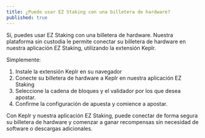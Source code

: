 ```yaml
---
title: ¿Puedo usar EZ Staking con una billetera de hardware?
published: true
---
```


Sí, puedes usar EZ Staking con una billetera de hardware. Nuestra plataforma sin custodia le permite conectar su billetera de hardware en nuestra aplicación EZ Staking, utilizando la extensión Keplr.

Simplemente:

1. Instale la extensión Keplr en su navegador
2. Conecte su billetera de hardware a Keplr en nuestra aplicación EZ Staking
3. Seleccione la cadena de bloques y el validador por los que desea apostar.
4. Confirme la configuración de apuesta y comience a apostar.

Con Keplr y nuestra aplicación EZ Staking, puede conectar de forma segura su billetera de hardware y comenzar a ganar recompensas sin necesidad de software o descargas adicionales.
